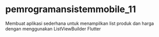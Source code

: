 # pemrogramansistemmobile_11

Membuat aplikasi sederhana untuk menampilkan list produk dan harga dengan menggunakan ListViewBuilder Flutter
